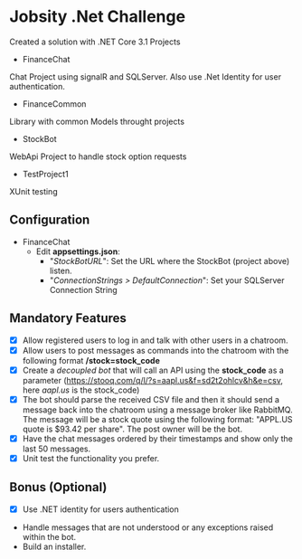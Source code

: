 # Jobsity .Net Challenge

Created a solution with .NET Core 3.1 Projects
- FinanceChat

Chat Project using signalR and SQLServer. Also use .Net Identity for user authentication.

- FinanceCommon

Library with common Models throught projects

- StockBot

WebApi Project to handle stock option requests

- TestProject1

XUnit testing

## Configuration
- FinanceChat
  - Edit **appsettings.json**:
    - "*StockBotURL*": Set the URL where the StockBot (project above) listen.
    - "*ConnectionStrings > DefaultConnection*": Set your SQLServer Connection String

## Mandatory Features
- [x] Allow registered users to log in and talk with other users in a chatroom.
- [x] Allow users to post messages as commands into the chatroom with the following format **/stock=stock_code**
- [x] Create a *decoupled bot* that will call an API using the **stock_code** as a parameter (https://stooq.com/q/l/?s=aapl.us&f=sd2t2ohlcv&h&e=csv, here *aapl.us* is the stock_code)
- [x] The bot should parse the received CSV file and then it should send a message back into the chatroom using a message broker like RabbitMQ. The message will be a stock quote using the following format: "APPL.US quote is $93.42 per share". The post owner will be the bot.
- [x] Have the chat messages ordered by their timestamps and show only the last 50 messages.
- [x] Unit test the functionality you prefer.

## Bonus (Optional)
- [x] Use .NET identity for users authentication
- Handle messages that are not understood or any exceptions raised within the bot.
- Build an installer.
